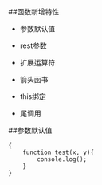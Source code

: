 ##函数新增特性

- 参数默认值

- rest参数

- 扩展运算符

- 箭头函书

- this绑定

- 尾调用


##参数默认值



```
{
    function test(x, y){
        console.log();
    }
}
```




















